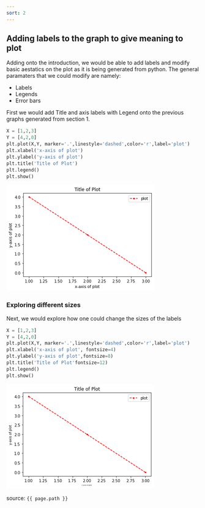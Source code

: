 ```yaml
---
sort: 2
---
```


## Adding labels to the graph to give meaning to plot 

Adding onto the introduction, we would be able to add labels and modify basic aestatics on the plot as it is being generated from python. 
The general paramaters that we could modify are namely:
* Labels
* Legends
* Error bars

First we would add Title and axis labels with Legend onto the previous graphs generated from section 1.

```python
X = [1,2,3]
Y = [4,2,0]
plt.plot(X,Y, marker='.',linestyle='dashed',color='r',label='plot')
plt.xlabel('x-axis of plot')
plt.ylabel('y-axis of plot')
plt.title('Title of Plot')
plt.legend()
plt.show()
```
![WorkshopImage5](https://raw.githubusercontent.com/darren1998s/darren1998s.github.io/main/assets/images/tfi/basics%20plt/workshop5.png) 
### Exploring different sizes
Next, we would explore how one could change the sizes of the labels
```python
X = [1,2,3]
Y = [4,2,0]
plt.plot(X,Y, marker='.',linestyle='dashed',color='r',label='plot')
plt.xlabel('x-axis of plot', fontsize=4)
plt.ylabel('y-axis of plot',fontsize=8)
plt.title('Title of Plot'fontsize=12)
plt.legend()
plt.show()
```
![WorkshopImage6](https://raw.githubusercontent.com/darren1998s/darren1998s.github.io/main/assets/images/tfi/basics%20plt/workshop6.png) 



source: `{{ page.path }}`
